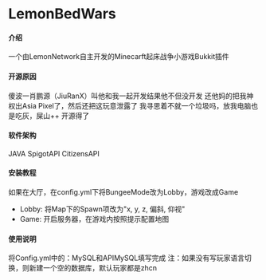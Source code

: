 # LemonBedWars

#### 介绍
一个由LemonNetwork自主开发的Minecarft起床战争小游戏Bukkit插件

#### 开源原因
傻波一肖鹏源（JiuRanX）叫他和我一起开发结果他不但没开发
还他妈的把我神权出Asia Pixel了，然后还把这玩意泄露了
我寻思着不就一个垃圾吗，放我电脑也是吃灰，屎山++
开源得了

#### 软件架构
JAVA
SpigotAPI
CitizensAPI

#### 安装教程

如果在大厅，在config.yml下将BungeeMode改为Lobby，游戏改成Game
- Lobby: 将Map下的Spawn项改为"x, y, z, 偏斜, 仰视"
- Game: 开启服务器，在游戏内按照提示配置地图

#### 使用说明

将Config.yml中的：MySQL和APIMySQL填写完成  注：如果没有写玩家语言切换，则新建一个空的数据库，默认玩家都是zhcn
